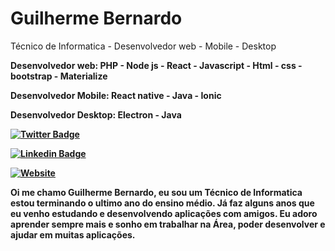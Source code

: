 <h1>Guilherme Bernardo</h1>

<p>Técnico de Informatica - Desenvolvedor web - Mobile - Desktop </p>
<p> <strong>Desenvolvedor web:<strong> PHP - Node js - React - Javascript - Html - css - bootstrap - Materialize </p>
<p> <strong>Desenvolvedor Mobile:<strong> React native - Java - Ionic </p>
<p> <strong>Desenvolvedor Desktop:<strong> Electron - Java </p>
  
[![Twitter Badge](https://img.shields.io/badge/-@Guilherme_Bernardo-292929?style=for-the-badge&labelColor=292929&logo=facebook&logoColor=white&link=https://facebook.com/)](https://www.facebook.com/guilherme.bernardo.5682/)
  
[![Linkedin Badge](https://img.shields.io/badge/-Guilherme_Bernardo-292929?style=for-the-badge&logo=Linkedin&logoColor=white&link=https://www.linkedin.com/in/guilherme-bernardo-silva-789217194/)](https://www.linkedin.com/in/guilherme-bernardo-silva-789217194/)

[![Website](https://img.shields.io/badge/-Portifólio-292929?style=for-the-badge&link=gui25.github.io/main/#home)](gui25.github.io/main/#home) 

<p>Oi me chamo Guilherme Bernardo, eu sou um Técnico de Informatica estou terminando o ultimo ano do ensino médio. Já faz alguns anos que eu venho estudando e desenvolvendo aplicações com amigos. Eu adoro aprender sempre mais e sonho em trabalhar na Área, poder desenvolver e ajudar em muitas aplicações.</p>
